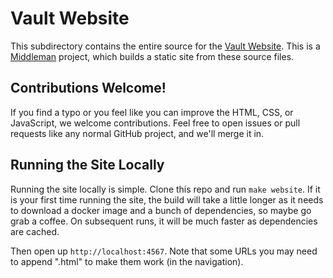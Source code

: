 # Vault Website

This subdirectory contains the entire source for the [Vault Website][vault].
This is a [Middleman][middleman] project, which builds a static site from these
source files.

## Contributions Welcome!

If you find a typo or you feel like you can improve the HTML, CSS, or
JavaScript, we welcome contributions. Feel free to open issues or pull requests
like any normal GitHub project, and we'll merge it in.

## Running the Site Locally

Running the site locally is simple. Clone this repo and run `make website`. If it is your first time running the site, the build will take a little longer as it needs to download a docker image and a bunch of dependencies, so maybe go grab a coffee. On subsequent runs, it will be much faster as dependencies are cached.

Then open up `http://localhost:4567`. Note that some URLs you may need to append
".html" to make them work (in the navigation).

[middleman]: https://www.middlemanapp.com
[vault]: https://www.vaultproject.io
